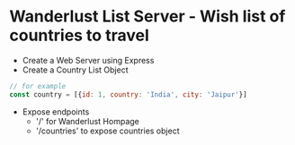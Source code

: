 # Wanderlust List Server - Wish list of countries to travel
- Create a Web Server using Express
- Create a Country List Object   
``` javascript 
// for example
const country = [{id: 1, country: 'India', city: 'Jaipur'}]
```
- Expose endpoints
  - '/' for Wanderlust Hompage
  - '/countries' to expose countries object
